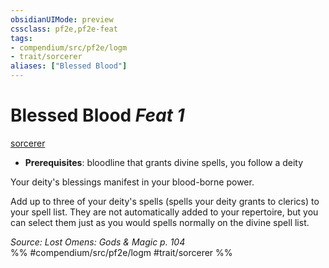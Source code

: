 ```yaml
---
obsidianUIMode: preview
cssclass: pf2e,pf2e-feat
tags:
- compendium/src/pf2e/logm
- trait/sorcerer
aliases: ["Blessed Blood"]
---
```

# Blessed Blood  *Feat 1*  
[sorcerer](Reference/Rules/Traits/sorcerer.md "Sorcerer Class Trait")  

- **Prerequisites**: bloodline that grants divine spells, you follow a deity

Your deity's blessings manifest in your blood-borne power.

Add up to three of your deity's spells (spells your deity grants to clerics) to your spell list. They are not automatically added to your repertoire, but you can select them just as you would spells normally on the divine spell list.

*Source: Lost Omens: Gods & Magic p. 104*  
%% #compendium/src/pf2e/logm #trait/sorcerer %%